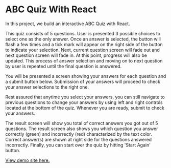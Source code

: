 # ABC Quiz With React

In this project, we build an interactive ABC Quiz with React.

This quiz consists of 5 questions. User is presented 3 possible choices to select one as the only answer. Once an answer is selected, the button will flash a few times and a tick mark will appear on the right side of the button to indicate your selection. Next, current question screen will fade out and next question screen will fade in. At this point, progress will also be updated. This process of answer selection and moving on to next question by user is repeated until the final question is answered.

You will be presented a screen showing your answers for each question and a submit button below. Submission of your answers will proceed to check your answer selections to the right one.

Rest assured that anytime you select your answers, you can still navigate to previous questions to change your answers by using left and right controls located at the bottom of the quiz. Whenever you are ready, submit to check your answers.

The result screen will show you total of correct answers you got out of 5 questions. The result screen also shows you which question you answer correctly (green) and incorrectly (red) characterized by the text color. Correct answer(s) are shown at right side for the questions answered incorrectly. Finally, you can start over the quiz by hitting 'Start Again' button.

[View demo site here.](http://edwinchen.co/abc_quiz_with_react/)
